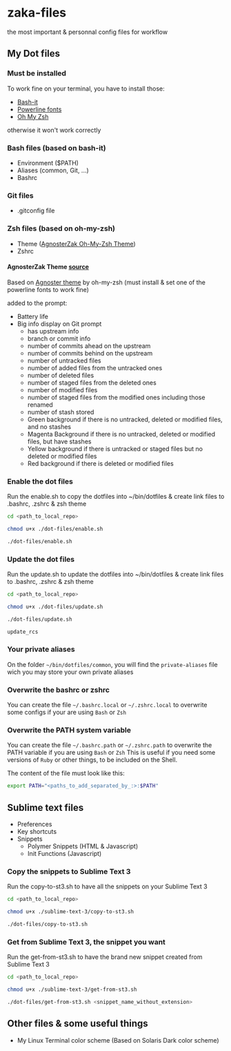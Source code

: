 # zaka-files
the most important & personnal config files for workflow

## My Dot files

### Must be installed

To work fine on your terminal, you have to install those:

  * [Bash-it](https://github.com/Bash-it/bash-it)
  * [Powerline fonts](https://github.com/powerline/fonts)
  * [Oh My Zsh](https://github.com/robbyrussell/oh-my-zsh)

otherwise it won't work correctly

### Bash files (based on bash-it)
  * Environment ($PATH)
  * Aliases (common, Git, ...)
  * Bashrc

### Git files
  * .gitconfig file

### Zsh files (based on oh-my-zsh)
  * Theme ([AgnosterZak Oh-My-Zsh Theme](https://github.com/zakaziko99/agnosterzak-ohmyzsh-theme))
  * Zshrc

#### AgnosterZak Theme [source](https://github.com/zakaziko99/agnosterzak-ohmyzsh-theme)
Based on [Agnoster theme](https://gist.github.com/agnoster/3712874) by oh-my-zsh (must install & set one of the powerline fonts to work fine)

added to the prompt:

  * Battery life
  * Big info display on Git prompt
    + has upstream info
    + branch or commit info
    + number of commits ahead on the upstream
    + number of commits behind on the upstream
    + number of untracked files
    + number of added files from the untracked ones
    + number of deleted files
    + number of staged files from the deleted ones
    + number of modified files
    + number of staged files from the modified ones including those renamed
    + number of stash stored
    + Green background if there is no untracked, deleted or modified files, and no stashes
    + Magenta Background if there is no untracked, deleted or modified files, but have stashes
    + Yellow background if there is untracked or staged files but no deleted or modified files
    + Red background if there is deleted or modified files

### Enable the dot files
Run the enable.sh to copy the dotfiles into ~/bin/dotfiles & create link files
to .bashrc, .zshrc & zsh theme
```sh
cd <path_to_local_repo>
```

```sh
chmod u+x ./dot-files/enable.sh
```

```sh
./dot-files/enable.sh
```

### Update the dot files
Run the update.sh to update the dotfiles into ~/bin/dotfiles & create link files
to .bashrc, .zshrc & zsh theme
```sh
cd <path_to_local_repo>
```

```sh
chmod u+x ./dot-files/update.sh
```

```sh
./dot-files/update.sh
```

```sh
update_rcs
```

### Your private aliases
On the folder `~/bin/dotfiles/common`, you will find the `private-aliases` file wich you may store your own private aliases

### Overwrite the bashrc or zshrc
You can create the file `~/.bashrc.local` or `~/.zshrc.local` to overwrite some configs if your are using `Bash` or `Zsh`

### Overwrite the PATH system variable
You can create the file `~/.bashrc.path` or `~/.zshrc.path` to overwrite the PATH variable if you are using `Bash` or `Zsh`
This is useful if you need some versions of `Ruby` or other things, to be included on the Shell.

The content of the file must look like this:
```sh
export PATH="<paths_to_add_separated_by_:>:$PATH"
```

## Sublime text files
  * Preferences
  * Key shortcuts
  * Snippets
    - Polymer Snippets (HTML & Javascript)
    - Init Functions (Javascript)

### Copy the snippets to Sublime Text 3
Run the copy-to-st3.sh to have all the snippets on your Sublime Text 3
```sh
cd <path_to_local_repo>
```

```sh
chmod u+x ./sublime-text-3/copy-to-st3.sh
```

```sh
./dot-files/copy-to-st3.sh
```

### Get from Sublime Text 3, the snippet you want
Run the get-from-st3.sh to have the brand new snippet created from Sublime Text 3
```sh
cd <path_to_local_repo>
```

```sh
chmod u+x ./sublime-text-3/get-from-st3.sh
```

```sh
./dot-files/get-from-st3.sh <snippet_name_without_extension>
```

## Other files & some useful things
  * My Linux Terminal color scheme (Based on Solaris Dark color scheme)

